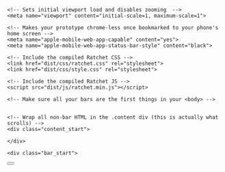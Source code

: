 <!DOCTYPE html>
<html>
  <head>
    <meta charset="utf-8">
    <title>Ratchet template page</title>

    <!-- Sets initial viewport load and disables zooming  -->
    <meta name="viewport" content="initial-scale=1, maximum-scale=1">

    <!-- Makes your prototype chrome-less once bookmarked to your phone's home screen -->
    <meta name="apple-mobile-web-app-capable" content="yes">
    <meta name="apple-mobile-web-app-status-bar-style" content="black">

    <!-- Include the compiled Ratchet CSS -->
    <link href="dist/css/ratchet.css" rel="stylesheet">
    <link href="dist/css/style.css" rel="stylesheet">

    <!-- Include the compiled Ratchet JS -->
    <script src="dist/js/ratchet.min.js"></script>
  </head>
  <body>

    <!-- Make sure all your bars are the first things in your <body> -->
    

    <!-- Wrap all non-bar HTML in the .content div (this is actually what scrolls) -->
    <div class="content_start">
  
    </div>
   
    <div class="bar_start">
<div id="start"><a href="q1.html"><button class="btn_start"></button></a></div>

</div>
  </body>
</html>

